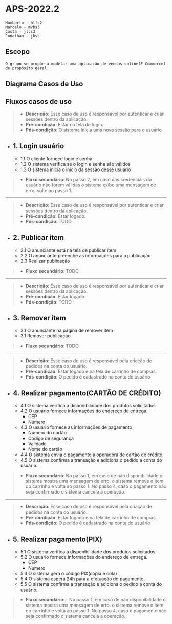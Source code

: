 # APS-2022.2

```
Humberto - hlfs2
Marcelo - mvbs3
Costa - jlcs3
Jonathan - jkss
```

## Escopo

```
O grupo se propõe a modelar uma aplicação de vendas online(E-Commerce) de propósito geral.
```

## Diagrama Casos de Uso

## Fluxos casos de uso
> - **Descrição**: Esse caso de uso é responsável por autenticar e criar sessões dentro da aplicação.
> - **Pré-condição**: Estar na tela de login.
> - **Pós-condição**: O sistema inicia uma nova sessão para o usuário
- ## **1. Login usuário**
    - 1.1 O cliente fornece login e senha
    - 1.2 O sistema verifica se o login e senha são válidos
    - 1.3 O sistema inicia o início da sessão desse usuário
> - **Fluxo secundário**: No passo 2, em caso das credenciais do usuário não forem válidas o sistema exibe uma mensagem de erro, volte ao passo 1.
----
> - **Descrição**: Esse caso de uso é responsável por autenticar e criar sessões dentro da aplicação.
> - **Pré-condição**: Estar logado.
> - **Pós-condição**: TODO.
- ## **2. Publicar item**
    - 2.1 O anunciante está na tela de publicar item
    - 2.2 O anunciante preenche as informações para a publicação
    - 2.3 Realizar publicação
> - **Fluxo secundário**: TODO.
----
> - **Descrição**: Esse caso de uso é responsável por autenticar e criar sessões dentro da aplicação.
> - **Pré-condição**: Estar logado.
> - **Pós-condição**: TODO.
- ## **3. Remover item**
    - 3.1 O anunciante na página de remover item
    - 3.1 Remover publicação
> - **Fluxo secundário**: TODO.
----
> - **Descrição**: Esse caso de uso é responsável pela criação de pedidos na conta do usuário.
> - **Pré-condição**: Estar logado e na tela de carrinho de compras.
> - **Pós-condição**: O pedido é cadastrado na conta do usuário
- ## **4. Realizar pagamento(CARTÃO DE CRÉDITO)**
    - 4.1 O sistema verifica a disponibilidade dos produtos solicitados
    - 4.2 O usuário fornece informações do endereço de entrega.
        - CEP
        - Número
    - 4.3 O usuário fornece as informações de pagamento
        - Número do cartão
        - Código de segurança
        - Validade
        - Nome do cartão
    - 4.4 O sistema envia o pagamento à operadora de cartão de crédito.
    - 4.5 O sistema confirma a transação e adiciona o pedido a conta do usuário.
> - **Fluxo secundário**: No passo 1, em caso de não disponibilidade o sistema mostra uma mensagem de erro. o sistema remove o item do carrinho e volta ao passo 1. No passo 4, caso o pagamento não seja confirmado o sistema cancela a operação.
----
> - **Descrição**: Esse caso de uso é responsável pela criação de pedidos na conta do usuário.
> - **Pré-condição**: Estar logado e na tela de carrinho de compras.
> - **Pós-condição**: O pedido é cadastrado na conta do usuário
- ## **5. Realizar pagamento(PIX)**
    - 5.1 O sistema verifica a disponibilidade dos produtos solicitados
    - 5.2 O usuário fornece informações do endereço de entrega.
        - CEP
        - Número
    - 5.3 O sistema gera o código PIX(copia e cola)
    - 5.4 O sistema espera 24h para a efetuação do pagamento.
    - 5.5 O sistema confirma a transação e adiciona o pedido a conta do usuário.
> - **Fluxo secundário**: - No passo 1, em caso de não disponibilidade o sistema mostra uma mensagem de erro. o sistema remove o item do carrinho e volta ao passo 1. No passo 4, caso o pagamento não seja confirmado o sistema cancela a operação.
